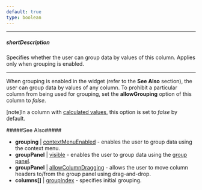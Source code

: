 ```yaml
---
default: true
type: boolean
---
```

---
##### shortDescription
Specifies whether the user can group data by values of this column. Applies only when grouping is enabled.

---
When grouping is enabled in the widget (refer to the **See Also** section), the user can group data by values of any column. To prohibit a particular column from being used for grouping, set the **allowGrouping** option of this column to *false*.

[note]In a column with [calculated values](/api-reference/10%20UI%20Widgets/dxDataGrid/1%20Configuration/columns/calculateCellValue.md '/Documentation/ApiReference/UI_Widgets/dxDataGrid/Configuration/columns/#calculateCellValue'), this option is set to *false* by default.

#####See Also#####
- **grouping** | [contextMenuEnabled](/api-reference/10%20UI%20Widgets/dxDataGrid/1%20Configuration/grouping/contextMenuEnabled.md '/Documentation/ApiReference/UI_Widgets/dxDataGrid/Configuration/grouping/#contextMenuEnabled') - enables the user to group data using the context menu.
- **groupPanel** | [visible](/api-reference/10%20UI%20Widgets/dxDataGrid/1%20Configuration/groupPanel/visible.md '/Documentation/ApiReference/UI_Widgets/dxDataGrid/Configuration/groupPanel/#visible') - enables the user to group data using the [group panel](/concepts/10%20UI%20Widgets/70%20Data%20Grid/001%20Visual%20Elements/090%20Group%20Panel.md '/Documentation/Guide/UI_Widgets/Data_Grid/Visual_Elements/#Group_Panel').
- **groupPanel** | [allowColumnDragging](/api-reference/10%20UI%20Widgets/dxDataGrid/1%20Configuration/groupPanel/allowColumnDragging.md '/Documentation/ApiReference/UI_Widgets/dxDataGrid/Configuration/groupPanel/#allowColumnDragging') - allows the user to move column headers to/from the group panel using drag-and-drop.
- **columns[]** | [groupIndex](/api-reference/10%20UI%20Widgets/dxDataGrid/1%20Configuration/columns/groupIndex.md '/Documentation/ApiReference/UI_Widgets/dxDataGrid/Configuration/columns/#groupIndex') - specifies initial grouping.